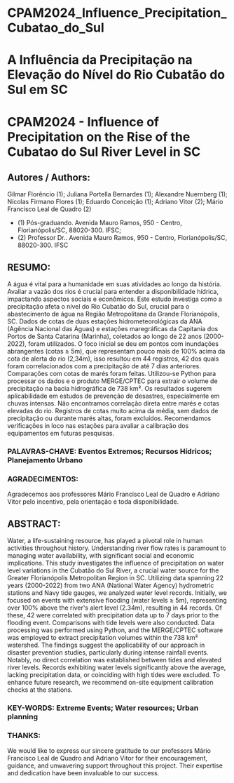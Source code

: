 # CPAM2024_Influence_Precipitation_Cubatao_do_Sul
# A Influência da Precipitação na Elevação do Nível do Rio Cubatão do Sul em SC
# CPAM2024 - Influence of Precipitation on the Rise of the Cubatao do Sul River Level in SC

## Autores / Authors:
Gilmar Florêncio (1); Juliana Portella Bernardes (1); Alexandre Nuernberg (1); Nícolas Firmano Flores (1); Eduardo
Conceição (1); Adriano Vitor (2); Mário Francisco Leal de Quadro (2)
* (1) Pós-graduando. Avenida Mauro Ramos, 950 - Centro, Florianópolis/SC, 88020-300. IFSC;
* (2) Professor Dr.. Avenida Mauro Ramos, 950 - Centro, Florianópolis/SC, 88020-300. IFSC

## RESUMO:
A água é vital para a humanidade em suas atividades ao longo da história. Avaliar a vazão dos rios é crucial para entender a
disponibilidade hídrica, impactando aspectos sociais e econômicos. Este estudo investiga como a precipitação afeta o nível
do Rio Cubatão do Sul, crucial para o abastecimento de água na Região Metropolitana da Grande Florianópolis, SC. Dados
de cotas de duas estações hidrometeorológicas da ANA (Agência Nacional das Águas) e estações maregráficas da Capitania
dos Portos de Santa Catarina (Marinha), coletados ao longo de 22 anos (2000-2022), foram utilizados. O foco inicial se deu
em pontos com inundações abrangentes (cotas ≥ 5m), que representam pouco mais de 100% acima da cota de alerta do rio
(2,34m), isso resultou em 44 registros, 42 dos quais foram correlacionados com a precipitação de até 7 dias anteriores.
Comparações com cotas de marés foram feitas. Utilizou-se Python para processar os dados e o produto MERGE/CPTEC
para extrair o volume de precipitação na bacia hidrográfica de 738 km². Os resultados sugerem aplicabilidade em estudos
de prevenção de desastres, especialmente em chuvas intensas. Não encontramos correlação direta entre marés e cotas
elevadas do rio. Registros de cotas muito acima da média, sem dados de precipitação ou durante marés altas, foram
excluídos. Recomendamos verificações in loco nas estações para avaliar a calibração dos equipamentos em futuras
pesquisas.

### PALAVRAS-CHAVE: Eventos Extremos; Recursos Hídricos; Planejamento Urbano
### AGRADECIMENTOS:
Agradecemos aos professores Mário Francisco Leal de Quadro e Adriano Vitor pelo incentivo, pela orientação e toda
disponibilidade.

## ABSTRACT:
Water, a life-sustaining resource, has played a pivotal role in human activities throughout history. Understanding river flow
rates is paramount to managing water availability, with significant social and economic implications. This study
investigates the influence of precipitation on water level variations in the Cubatão do Sul River, a crucial water source for
the Greater Florianópolis Metropolitan Region in SC. Utilizing data spanning 22 years (2000-2022) from two ANA
(National Water Agency) hydrometric stations and Navy tide gauges, we analyzed water level records. Initially, we focused
on events with extensive flooding (water levels ≥ 5m), representing over 100% above the river's alert level (2.34m),
resulting in 44 records. Of these, 42 were correlated with precipitation data up to 7 days prior to the flooding event.
Comparisons with tide levels were also conducted. Data processing was performed using Python, and the MERGE/CPTEC
software was employed to extract precipitation volumes within the 738 km² watershed. The findings suggest the
applicability of our approach in disaster prevention studies, particularly during intense rainfall events. Notably, no direct
correlation was established between tides and elevated river levels. Records exhibiting water levels significantly above the
average, lacking precipitation data, or coinciding with high tides were excluded. To enhance future research, we
recommend on-site equipment calibration checks at the stations.

### KEY-WORDS: Extreme Events; Water resources; Urban planning
### THANKS:
We would like to express our sincere gratitude to our professors Mário Francisco Leal de Quadro and Adriano Vitor for
their encouragement, guidance, and unwavering support throughout this project. Their expertise and dedication have been
invaluable to our success.
